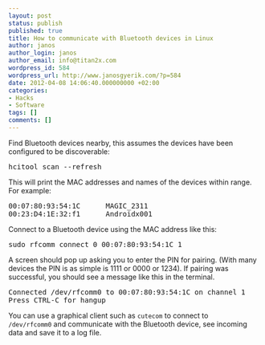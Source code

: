 ```yaml
---
layout: post
status: publish
published: true
title: How to communicate with Bluetooth devices in Linux
author: janos
author_login: janos
author_email: info@titan2x.com
wordpress_id: 584
wordpress_url: http://www.janosgyerik.com/?p=584
date: 2012-04-08 14:06:40.000000000 +02:00
categories:
- Hacks
- Software
tags: []
comments: []
---
```

Find Bluetooth devices nearby, this assumes the devices have been configured to be discoverable:
<pre>hcitool scan --refresh</pre>
This will print the MAC addresses and names of the devices within range. For example:
<pre>00:07:80:93:54:1C      MAGIC_2311
00:23:D4:1E:32:f1      Androidx001</pre>
Connect to a Bluetooth device using the MAC address like this:
<pre>sudo rfcomm connect 0 00:07:80:93:54:1C 1</pre>
A screen should pop up asking you to enter the PIN for pairing. (With many devices the PIN is as simple is 1111 or 0000 or 1234). If pairing was successful, you should see a message like this in the terminal.
<pre>Connected /dev/rfcomm0 to 00:07:80:93:54:1C on channel 1
Press CTRL-C for hangup</pre>
You can use a graphical client such as <code>cutecom</code> to connect to <code>/dev/rfcomm0</code> and communicate with the Bluetooth device, see incoming data and save it to a log file.
